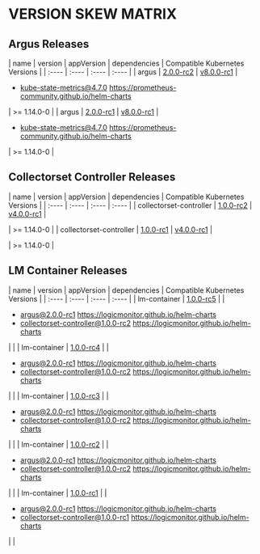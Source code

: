 # VERSION SKEW MATRIX
## Argus Releases
| name | version | appVersion | dependencies | Compatible Kubernetes Versions |
| :---- | :---- | :---- | :---- |
| argus | [2.0.0-rc2](https://github.com/logicmonitor/helm-charts/releases/tag/argus-2.0.0-rc2) | [v8.0.0-rc1](https://hub.docker.com/r/logicmonitor/argus/tags?page=1&name=v8.0.0-rc1) | <ul> <li>kube-state-metrics@4.7.0 https://prometheus-community.github.io/helm-charts</li> </ul> | >= 1.14.0-0 | 
| argus | [2.0.0-rc1](https://github.com/logicmonitor/helm-charts/releases/tag/argus-2.0.0-rc1) | [v8.0.0-rc1](https://hub.docker.com/r/logicmonitor/argus/tags?page=1&name=v8.0.0-rc1) | <ul> <li>kube-state-metrics@4.7.0 https://prometheus-community.github.io/helm-charts</li> </ul> | >= 1.14.0-0 | 

## Collectorset Controller Releases
| name | version | appVersion | dependencies | Compatible Kubernetes Versions |
| :---- | :---- | :---- | :---- |
| collectorset-controller | [1.0.0-rc2](https://github.com/logicmonitor/helm-charts/releases/tag/collectorset-controller-1.0.0-rc2) | [v4.0.0-rc1](https://hub.docker.com/r/logicmonitor/collectorset-controller/tags?page=1&name=v4.0.0-rc1) | <ul>  </ul> | >= 1.14.0-0 | 
| collectorset-controller | [1.0.0-rc1](https://github.com/logicmonitor/helm-charts/releases/tag/collectorset-controller-1.0.0-rc1) | [v4.0.0-rc1](https://hub.docker.com/r/logicmonitor/collectorset-controller/tags?page=1&name=v4.0.0-rc1) | <ul>  </ul> | >= 1.14.0-0 | 

## LM Container Releases
| name | version | appVersion | dependencies | Compatible Kubernetes Versions |
| :---- | :---- | :---- | :---- |
| lm-container | [1.0.0-rc5](https://github.com/logicmonitor/helm-charts/releases/tag/lm-container-1.0.0-rc5) |  | <ul> <li>argus@2.0.0-rc1 https://logicmonitor.github.io/helm-charts</li><li>collectorset-controller@1.0.0-rc2 https://logicmonitor.github.io/helm-charts</li> </ul> |  | 
| lm-container | [1.0.0-rc4](https://github.com/logicmonitor/helm-charts/releases/tag/lm-container-1.0.0-rc4) |  | <ul> <li>argus@2.0.0-rc1 https://logicmonitor.github.io/helm-charts</li><li>collectorset-controller@1.0.0-rc2 https://logicmonitor.github.io/helm-charts</li> </ul> |  | 
| lm-container | [1.0.0-rc3](https://github.com/logicmonitor/helm-charts/releases/tag/lm-container-1.0.0-rc3) |  | <ul> <li>argus@2.0.0-rc1 https://logicmonitor.github.io/helm-charts</li><li>collectorset-controller@1.0.0-rc2 https://logicmonitor.github.io/helm-charts</li> </ul> |  | 
| lm-container | [1.0.0-rc2](https://github.com/logicmonitor/helm-charts/releases/tag/lm-container-1.0.0-rc2) |  | <ul> <li>argus@2.0.0-rc1 https://logicmonitor.github.io/helm-charts</li><li>collectorset-controller@1.0.0-rc2 https://logicmonitor.github.io/helm-charts</li> </ul> |  | 
| lm-container | [1.0.0-rc1](https://github.com/logicmonitor/helm-charts/releases/tag/lm-container-1.0.0-rc1) |  | <ul> <li>argus@2.0.0-rc1 https://logicmonitor.github.io/helm-charts</li><li>collectorset-controller@1.0.0-rc1 https://logicmonitor.github.io/helm-charts</li> </ul> |  | 
